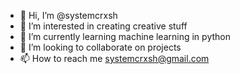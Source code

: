 - 👋 Hi, I’m @systemcrxsh
- 👀 I’m interested in creating creative stuff
- 🌱 I’m currently learning machine learning in python
- 💞️ I’m looking to collaborate on projects
- 📫 How to reach me systemcrxsh@gmail.com

<!---
systemcrxsh/systemcrxsh is a ✨ special ✨ repository because its `README.md` (this file) appears on your GitHub profile.
You can click the Preview link to take a look at your changes.
--->
